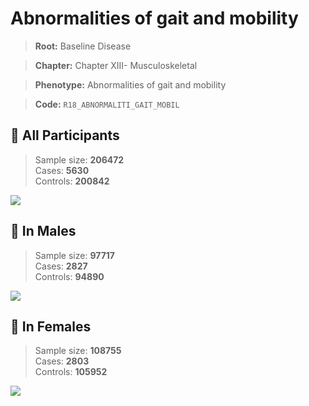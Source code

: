 # Abnormalities of gait and mobility

> **Root:** Baseline Disease  

> **Chapter:** Chapter XIII- Musculoskeletal  

> **Phenotype:** Abnormalities of gait and mobility  

> **Code:** `R18_ABNORMALITI_GAIT_MOBIL`

## 🧪 All Participants  
> Sample size: **206472**  
> Cases: **5630**  
> Controls: **200842**
<img src="/Disease/Figures/ALL/Incidence/R18_ABNORMALITI_GAIT_MOBIL.png"/>
<CsvTable src="/Disease_Data/ALL/Incidence/COX_R18_ABNORMALITI_GAIT_MOBIL.csv" label="🔍 View full results" />

## 👨 In Males  
> Sample size: **97717**  
> Cases: **2827**  
> Controls: **94890**
<img src="/Disease/Figures/Male/Incidence/R18_ABNORMALITI_GAIT_MOBIL.png"/>
<CsvTable src="/Disease_Data/Male/Incidence/COX_R18_ABNORMALITI_GAIT_MOBIL.csv" label="🔍 View full results" />

## 👩 In Females  
> Sample size: **108755**  
> Cases: **2803**  
> Controls: **105952**
<img src="/Disease/Figures/Female/Incidence/R18_ABNORMALITI_GAIT_MOBIL.png"/>
<CsvTable src="/Disease_Data/Female/Incidence/COX_R18_ABNORMALITI_GAIT_MOBIL.csv" label="🔍 View full results" />
